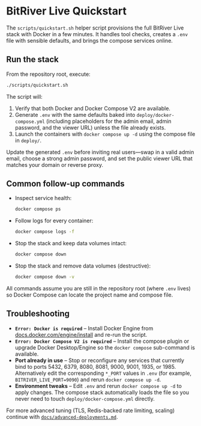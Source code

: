 # BitRiver Live Quickstart

The `scripts/quickstart.sh` helper script provisions the full BitRiver Live stack with Docker in a few minutes. It handles tool
checks, creates a `.env` file with sensible defaults, and brings the compose services online.

## Run the stack

From the repository root, execute:

```bash
./scripts/quickstart.sh
```

The script will:

1. Verify that both Docker and Docker Compose V2 are available.
2. Generate `.env` with the same defaults baked into `deploy/docker-compose.yml` (including placeholders for the admin email,
   admin password, and the viewer URL) unless the file already exists.
3. Launch the containers with `docker compose up -d` using the compose file in `deploy/`.

Update the generated `.env` before inviting real users—swap in a valid admin email, choose a strong admin password, and set the
public viewer URL that matches your domain or reverse proxy.

## Common follow-up commands

- Inspect service health:
  ```bash
  docker compose ps
  ```
- Follow logs for every container:
  ```bash
  docker compose logs -f
  ```
- Stop the stack and keep data volumes intact:
  ```bash
  docker compose down
  ```
- Stop the stack and remove data volumes (destructive):
  ```bash
  docker compose down -v
  ```

All commands assume you are still in the repository root (where `.env` lives) so Docker Compose can locate the project name and
compose file.

## Troubleshooting

- **`Error: Docker is required`** – Install Docker Engine from [docs.docker.com/engine/install](https://docs.docker.com/engine/install/)
  and re-run the script.
- **`Error: Docker Compose V2 is required`** – Install the compose plugin or upgrade Docker Desktop/Engine so the `docker compose`
  sub-command is available.
- **Port already in use** – Stop or reconfigure any services that currently bind to ports 5432, 6379, 8080, 8081, 9000, 9001,
  1935, or 1985. Alternatively edit the corresponding `*_PORT` values in `.env` (for example, `BITRIVER_LIVE_PORT=9090`) and
  rerun `docker compose up -d`.
- **Environment tweaks** – Edit `.env` and rerun `docker compose up -d` to apply changes. The compose stack automatically loads
  the file so you never need to touch `deploy/docker-compose.yml` directly.

For more advanced tuning (TLS, Redis-backed rate limiting, scaling) continue with [`docs/advanced-deployments.md`](advanced-deployments.md).

